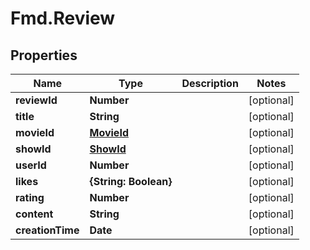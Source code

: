 # Fmd.Review

## Properties
Name | Type | Description | Notes
------------ | ------------- | ------------- | -------------
**reviewId** | **Number** |  | [optional] 
**title** | **String** |  | [optional] 
**movieId** | [**MovieId**](MovieId.md) |  | [optional] 
**showId** | [**ShowId**](ShowId.md) |  | [optional] 
**userId** | **Number** |  | [optional] 
**likes** | **{String: Boolean}** |  | [optional] 
**rating** | **Number** |  | [optional] 
**content** | **String** |  | [optional] 
**creationTime** | **Date** |  | [optional] 
